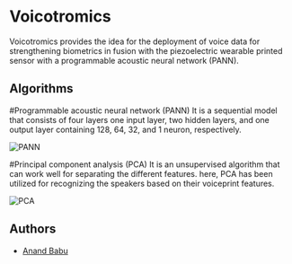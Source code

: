 


# Voicotromics
Voicotromics provides the idea for the deployment of voice data for strengthening biometrics in fusion with the piezoelectric wearable printed sensor with a programmable acoustic neural network (PANN).

## Algorithms
#Programmable acoustic neural network (PANN)
It is a sequential model that consists of four layers one input layer, two hidden layers, and one output layer containing 128, 64, 32, and 1 neuron, respectively.

![PANN](https://github.com/ABnano/Voicotromics/assets/72018919/7bf77c2b-388b-4d51-bb58-bb0d1bc8cbe8)

#Principal component analysis (PCA)
It is an unsupervised algorithm that can work well for separating the different features. here, PCA has been utilized for recognizing the speakers based on their voiceprint features.

![PCA](https://github.com/ABnano/Voicotromics/assets/72018919/bbdc1117-0e52-4297-a01f-11bc33a63003)



## Authors

- [Anand Babu](https://github.com/ABnano)
